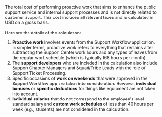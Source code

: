 The total cost of performing proactive work that aims to enhance the public support service and internal support processes and is not directly related to customer support. This cost includes all relevant taxes and is calculated in USD on a gross basis.<br><br>
Here are the details of the calculation:
1.	**Proactive work** involves events from the Support Workflow application. In simpler terms, proactive work refers to everything that remains after subtracting the Support Center work hours and any types of leaves from the regular work schedule (which is typically 168 hours per month).
2.	The **support developers** who are included in the calculation also include Support Chapter Managers and Squad/Tribe Leads with the role of Support Ticket Processing.
3.	Specific occasions of **work on weekends** that were approved in the Support Workflow app are taken into consideration. However, **individual bonuses** or **specific deductions** for things like equipment are not taken into account.
4.	**Individual salaries** that do not correspond to the employee's level standard salary and **custom work schedules** of less than 40 hours per week (e.g., students) are not considered in the calculation.

